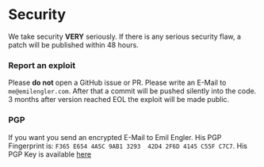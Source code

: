 # Security
We take security **VERY** seriously. If there is any serious security flaw, a patch will be published within 48 hours.
### Report an exploit
Please **do not** open a GitHub issue or PR. Please write an E-Mail to `me@emilengler.com`. After that a commit will be pushed silently into the code. 3 months after version reached EOL the exploit will be made public.

### PGP
If you want you send an encrypted E-Mail to Emil Engler. His PGP Fingerprint is: `F365 E654 4A5C 9AB1 3293  42D4 2F6D 4145 C55F C7C7`.
His PGP Key is available [here](http://hkps.pool.sks-keyservers.net/pks/lookup?op=get&search=0x2F6D4145C55FC7C7)